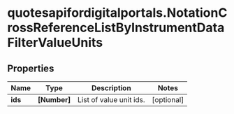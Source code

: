 # quotesapifordigitalportals.NotationCrossReferenceListByInstrumentDataFilterValueUnits

## Properties

Name | Type | Description | Notes
------------ | ------------- | ------------- | -------------
**ids** | **[Number]** | List of value unit ids. | [optional] 


